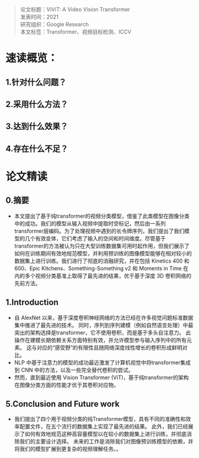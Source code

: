 >论文标题：ViViT: A Video Vision Transformer  
发表时间：2021  
研究组织：Google Research  
本文标签：Transformer、视频目标检测、ICCV


# 速读概览：
## 1.针对什么问题？ 

## 2.采用什么方法？  

## 3.达到什么效果？  

## 4.存在什么不足？



# 论文精读
## 0.摘要
* 本文提出了基于纯transformer的视频分类模型，借鉴了此类模型在图像分类中的成功。我们的模型从输入视频中提取时空标记，然后由一系列transformer层编码。为了处理视频中遇到的长令牌序列，我们提出了我们模型的几个有效变体，它们考虑了输入的空间和时间维度。尽管基于transformer的方法被认为只在大型训练数据集可用时起作用，但我们展示了如何在训练期间有效地规范模型，并利用预训练的图像模型能够在相对较小的数据集上进行训练。我们进行了彻底的消融研究，并在包括 Kinetics 400 和 600、Epic Kitchens、Something-Something v2 和 Moments in Time 在内的多个视频分类基准上取得了最先进的结果，优于基于深度 3D 卷积网络的先前方法。

## 1.Introduction
* 自 AlexNet 以来，基于深度卷积神经网络的方法已经在许多视觉问题标准数据集中推进了最先进的技术。 同时，序列到序列建模（例如自然语言处理）中最突出的架构选择是transformer，它不使用卷积，而是基于多头自注意力。 此操作在建模长期依赖关系方面特别有效，并允许模型参与输入序列中的所有元素。 这与对应的“感受野”的有限性且随网络深度线性增长的卷积形成鲜明对比。
* NLP 中基于注意力的模型的成功最近激发了计算机视觉中将transformer集成到 CNN 中的方法，以及一些完全替代卷积的尝试。
* 然而，直到最近使用 Vision Transformer (ViT)，基于纯transformer的架构在图像分类方面的性能才优于其卷积对应物。


## 5.Conclusion and Future work
* 我们提出了四个用于视频分类的纯Transformer模型，具有不同的准确性和效率配置文件，在五个流行的数据集上实现了最先进的结果。 此外，我们已经展示了如何有效地规范这种高容量模型以在较小的数据集上进行训练，并彻底消除我们的主要设计选择。 未来的工作是消除我们对图像预训练模型的依赖，并将我们的模型扩展到更复杂的视频理解任务。。